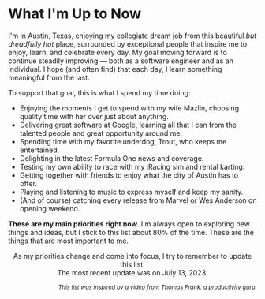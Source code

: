 # What I'm Up to Now

I'm in Austin, Texas, enjoying my collegiate dream job from this beautiful *but 
dreadfully hot* place, surrounded by exceptional people that inspire me to
enjoy, learn, and celebrate every day. My goal moving forward is to continue
steadily improving — both as a software engineer and as an individual. I hope
(and often find) that each day, I learn something meaningful from the last.

To support that goal, this is what I spend my time doing:


* Enjoying the moments I get to spend with my wife Mazlin, choosing quality time with her over just about anything.
* Delivering great software at Google, learning all that I can from the talented people and great opportunity around me.
* Spending time with my favorite underdog, Trout, who keeps me entertained.
* Delighting in the latest Formula One news and coverage.
* Testing my own ability to race with my iRacing sim and rental karting.
* Getting together with friends to enjoy what the city of Austin has to offer.
* Playing and listening to music to express myself and keep my sanity.
* (And of course) catching every release from Marvel or Wes Anderson on opening weekend.

**These are my main priorities right now.** I'm always open to exploring new things and ideas, but I stick to this list about 80% of the time. These are the things that are most important to me.

<p style="text-align: center;">
  As my priorities change and come into focus, I try to remember to update this list.<br/>
  The most recent update was on July 13, 2023.
</p>

<p style="text-align: right; font-style: italic;">
  <small>
    This list was inspired by <a href="https://youtu.be/XgH3b-LY1uc" target="_blank" rel="noopener noreferer">a video from Thomas Frank</a>, a productivity guru.
  </small>
</p>